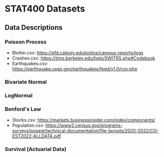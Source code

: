 # STAT400 Datasets

## Data Descriptions

### Poisson Process

 - Blotter.csv: https://afd.calpoly.edu/police/campus-reports/logs
 - Crashes.csv: https://tims.berkeley.edu/help/SWITRS.php#Codebook
 - Earthquakes.csv: https://earthquake.usgs.gov/earthquakes/feed/v1.0/csv.php

### Bivariate Normal

### LogNormal

### Benford's Law

 - Stocks.csv: https://markets.businessinsider.com/index/components/
 - Population.csv: https://www2.census.gov/programs-surveys/popest/technical-documentation/file-layouts/2020-2022/CO-EST2022-ALLDATA.pdf

### Survival (Actuarial Data)
